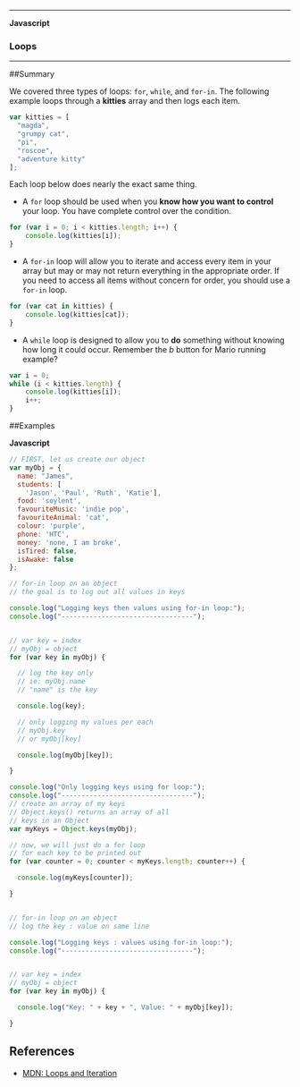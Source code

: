 ___

<strong>Javascript</strong>
<h3>Loops</h3>

---


##Summary

We covered three types of loops: `for`, `while`, and `for-in`. The following example loops through a **kitties** array and then logs each item.
```javascript
var kitties = [
  "magda",
  "grumpy cat",
  "pi",
  "roscoe",
  "adventure kitty"
];
```
Each loop below does nearly the exact same thing.
- A `for` loop should be used when you **know how you want to control** your loop. You have complete control over the condition.
```javascript
for (var i = 0; i < kitties.length; i++) {
	console.log(kitties[i]);
}
```
- A `for-in` loop will allow you to iterate and access every item in your array but may or may not return everything in the appropriate order. If you need to access all items without concern for order, you should use a `for-in` loop.
```javascript
for (var cat in kitties) {
	console.log(kitties[cat]);
}
```
- A `while` loop is designed to allow you to **do** something without knowing how long it could occur. Remember the *b* button for Mario running example?
```javascript
var i = 0;
while (i < kitties.length) {
	console.log(kitties[i]);
	i++;
}
```

##Examples

**Javascript**

```javascript
// FIRST, let us create our object
var myObj = {
  name: "James",
  students: [
    'Jason', 'Paul', 'Ruth', 'Katie'],
  food: 'soylent',
  favouriteMusic: 'indie pop',
  favouriteAnimal: 'cat',
  colour: 'purple',
  phone: 'HTC',
  money: 'none, I am broke',
  isTired: false,
  isAwake: false
};

// for-in loop on an object
// the goal is to log out all values in keys

console.log("Logging keys then values using for-in loop:");
console.log("---------------------------------");


// var key = index
// myObj = object
for (var key in myObj) {

  // log the key only
  // ie: myObj.name
  // "name" is the key

  console.log(key);

  // only logging my values per each
  // myObj.key
  // or myObj[key]

  console.log(myObj[key]);

}

console.log("Only logging keys using for loop:");
console.log("---------------------------------");
// create an array of my keys
// Object.keys() returns an array of all
// keys in an Object
var myKeys = Object.keys(myObj);

// now, we will just do a for loop
// for each key to be printed out
for (var counter = 0; counter < myKeys.length; counter++) {

  console.log(myKeys[counter]);

}


// for-in loop on an object
// log the key : value on same line

console.log("Logging keys : values using for-in loop:");
console.log("---------------------------------");


// var key = index
// myObj = object
for (var key in myObj) {

  console.log("Key: " + key + ", Value: " + myObj[key]);

}
```


## References

- <a href="https://developer.mozilla.org/en-US/docs/Web/JavaScript/Guide/Loops_and_iteration">MDN: Loops and Iteration</a>

